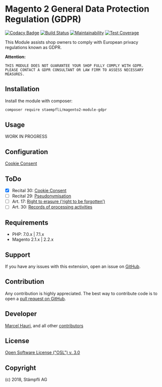 
# Magento 2 General Data Protection Regulation (GDPR)  

[![Codacy Badge](https://api.codacy.com/project/badge/Grade/b875b8a401a748b09f621705823dd148)](https://www.codacy.com/app/Staempfli/magento2-module-gdpr?utm_source=github.com&amp;utm_medium=referral&amp;utm_content=staempfli/magento2-module-gdpr&amp;utm_campaign=Badge_Grade)
[![Build Status](https://travis-ci.org/staempfli/magento2-module-gdpr.svg?branch=develop)](https://travis-ci.org/staempfli/magento2-module-gdpr)
[![Maintainability](https://api.codeclimate.com/v1/badges/064c156cf745f41674ba/maintainability)](https://codeclimate.com/github/staempfli/magento2-module-gdpr/maintainability)
[![Test Coverage](https://api.codeclimate.com/v1/badges/064c156cf745f41674ba/test_coverage)](https://codeclimate.com/github/staempfli/magento2-module-gdpr/test_coverage)

This Module assists shop owners to comply with European privacy regulations known as GDPR. 

**Attention:**  

    THIS MODULE DOES NOT GUARANTEE YOUR SHOP FULLY COMPLY WITH GDPR.
    PLEASE CONTACT A GDPR CONSULTANT OR LAW FIRM TO ASSESS NECESSARY MEASURES.
  
  
  
## Installation  
  
Install the module with composer:  
  
```sh  
composer require staempfli/magento2-module-gdpr  
```  
  
## Usage  
  
WORK IN PROGRESS  

## Configuration

[Cookie Consent](docs/cookie-consent.md)


## ToDo

 - [x] Recital 30: [Cookie Consent](https://gdpr-info.eu/recitals/no-30/)
 - [ ] Recital 29: [Pseudonymisation](https://gdpr-info.eu/recitals/no-29/) 
 - [ ] Art. 17: [Right to erasure (‘right to be forgotten’)](https://gdpr-info.eu/art-17-gdpr/)
 - [ ] Art. 30: [Records of processing activities](https://gdpr-info.eu/art-17-gdpr/)
  
## Requirements  
  
- PHP: 7.0.x | 7.1.x  
- Magento 2.1.x | 2.2.x  
  
Support  
-------  
If you have any issues with this extension, open an issue on [GitHub](https://github.com/staempfli/magento2-module-gdpr/issues).  
  
Contribution  
------------  
Any contribution is highly appreciated. The best way to contribute code is to open a [pull request on GitHub](https://help.github.com/articles/using-pull-requests).  
  
Developer  
---------  
[Marcel Hauri](https://github.com/mhauri), and all other [contributors](https://github.com/staempfli/magento2-module-gdpr/contributors)  
  
License  
-------  
[Open Software License ("OSL") v. 3.0](https://opensource.org/licenses/OSL-3.0)  
  
Copyright  
---------  
(c) 2018, Stämpfli AG